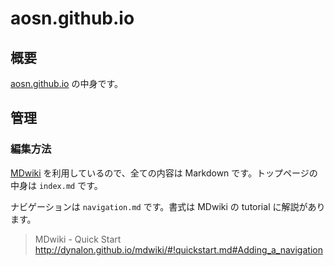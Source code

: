 # aosn.github.io

## 概要

[aosn.github.io](http://aosn.github.io/) の中身です。

## 管理

### 編集方法

[MDwiki](http://dynalon.github.io/mdwiki/) を利用しているので、全ての内容は Markdown です。トップページの中身は `index.md` です。

ナビゲーションは `navigation.md` です。書式は MDwiki の tutorial に解説があります。

> MDwiki - Quick Start
> http://dynalon.github.io/mdwiki/#!quickstart.md#Adding_a_navigation
